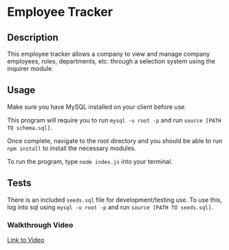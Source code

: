 # Employee Tracker

## Description
This employee tracker allows a company to view and manage company employees, roles, departments, etc. through a selection system using the inquirer module.

## Usage
Make sure you have MySQL installed on your client before use.

This program will require you to run ```mysql -u root -p``` and run ```source [PATH TO schema.sql]```.

Once complete, navigate to the root directory and you should be able to run ```npm install``` to install the necessary modules.

To run the program, type ```node index.js``` into your terminal.


## Tests
There is an included ```seeds.sql``` file for development/testing use. To use this, log into sql using ```mysql -u root -p``` and run ```source [PATH TO seeds.sql]```.

### Walkthrough Video
[Link to Video](https://drive.google.com/file/d/1-ug575kzq66hdPd5mfkp2iB4fac3qR6H/view)